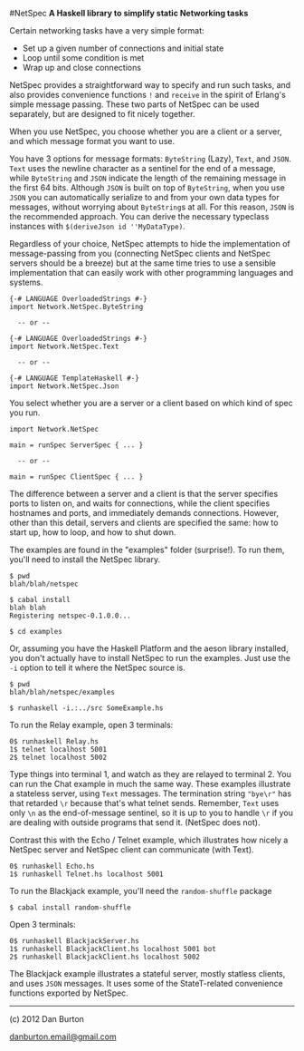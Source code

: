 #NetSpec
**A Haskell library to simplify static Networking tasks**

Certain networking tasks have a very simple format:

* Set up a given number of connections and initial state
* Loop until some condition is met
* Wrap up and close connections

NetSpec provides a straightforward way to specify and run such tasks,
and also provides convenience functions `!` and `receive`
in the spirit of Erlang's simple message passing.
These two parts of NetSpec can be used separately,
but are designed to fit nicely together.

When you use NetSpec, you choose whether you are a client or a server,
and which message format you want to use.

You have 3 options for message formats:
`ByteString` (Lazy), `Text`, and `JSON`. `Text` uses the newline character
as a sentinel for the end of a message, while `ByteString` and `JSON`
indicate the length of the remaining message in the first 64 bits.
Although `JSON` is built on top of `ByteString`, when you use `JSON`
you can automatically serialize to and from your own data types
for messages, without worrying about `ByteString`s at all.
For this reason, `JSON` is the recommended approach.
You can derive the necessary typeclass instances with
`$(deriveJson id ''MyDataType)`.

Regardless of your choice,
NetSpec attempts to hide the implementation of message-passing from you
(connecting NetSpec clients and NetSpec servers should be a breeze)
but at the same time tries to use a sensible implementation that
can easily work with other programming languages and systems.

    {-# LANGUAGE OverloadedStrings #-}
    import Network.NetSpec.ByteString

      -- or --

    {-# LANGUAGE OverloadedStrings #-}
    import Network.NetSpec.Text

      -- or --

    {-# LANGUAGE TemplateHaskell #-}
    import Network.NetSpec.Json

You select whether you are a server or a client based on
which kind of spec you run.

    import Network.NetSpec

    main = runSpec ServerSpec { ... }

      -- or --

    main = runSpec ClientSpec { ... }

The difference between a server and a client is that
the server specifies ports to listen on, and waits for connections,
while the client specifies hostnames and ports,
and immediately demands connections. However, other than this detail,
servers and clients are specified the same: how to start up,
how to loop, and how to shut down.

The examples are found in the "examples" folder (surprise!).
To run them, you'll need to install the NetSpec library.

    $ pwd
    blah/blah/netspec

    $ cabal install
    blah blah
    Registering netspec-0.1.0.0...

    $ cd examples

Or, assuming you have the Haskell Platform and the aeson library installed,
you don't actually have to install NetSpec to run the examples.
Just use the `-i` option to tell it where the NetSpec source is.

    $ pwd
    blah/blah/netspec/examples

    $ runhaskell -i.:../src SomeExample.hs

To run the Relay example, open 3 terminals:

    0$ runhaskell Relay.hs
    1$ telnet localhost 5001
    2$ telnet localhost 5002

Type things into terminal 1, and watch as they are relayed to terminal 2.
You can run the Chat example in much the same way. These examples illustrate
a stateless server, using `Text` messages. The termination string `"bye\r"`
has that retarded `\r` because that's what telnet sends. Remember, `Text`
uses only `\n` as the end-of-message sentinel, so it is up to you to handle
`\r` if you are dealing with outside programs that send it. (NetSpec does not).

Contrast this with the Echo / Telnet example, which illustrates
how nicely a NetSpec server and NetSpec client can communicate (with Text).

    0$ runhaskell Echo.hs
    1$ runhaskell Telnet.hs localhost 5001

To run the Blackjack example, you'll need the `random-shuffle` package

    $ cabal install random-shuffle

Open 3 terminals:

    0$ runhaskell BlackjackServer.hs
    1$ runhaskell BlackjackClient.hs localhost 5001 bot
    2$ runhaskell BlackjackClient.hs localhost 5002

The Blackjack example illustrates
a stateful server,
mostly statless clients,
and uses `JSON` messages.
It uses some of the StateT-related
convenience functions exported by NetSpec.

<hr />

(c) 2012 Dan Burton

danburton.email@gmail.com